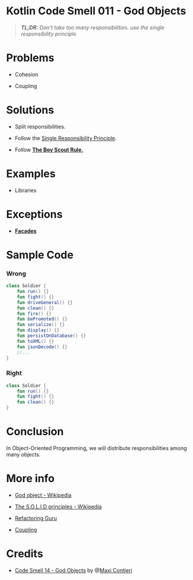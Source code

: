 # Kotlin Code Smell 011 - God Objects

> ***TL;DR:*** *Don't take too many responsibilities. use the single responsibility principle*

# Problems

*   Cohesion
    
*   Coupling
    

# Solutions

*   Split responsibilities.
    
*   Follow the [Single Responsibility Principle](https://en.wikipedia.org/wiki/Single-responsibility_principle).
    
*   Follow [**The Boy Scout Rule.**](https://en.wikipedia.org/wiki/Single-responsibility_principle)
    

# Examples

*   Libraries
    

# Exceptions

*   [**Facades**](https://en.wikipedia.org/wiki/Facade_pattern)
    

# Sample Code

### Wrong

```kotlin
class Soldier {
    fun run() {}
    fun fight() {}
    fun driveGeneral() {}
    fun clean() {}
    fun fire() {}
    fun bePromoted() {}
    fun serialize() {}
    fun display() {}
    fun persistOnDatabase() {}
    fun toXML() {}
    fun jsonDecode() {}
    //...     
}
```

### Right

```kotlin
class Soldier {
    fun run() {}
    fun fight() {}
    fun clean() {}
}
```

# Conclusion

In Object-Oriented Programming, we will distribute responsibilities among many objects.

# More info

*   [God object - Wikipedia](https://en.wikipedia.org/wiki/God_object)
    
*   [The S.O.L.I.D principles - Wikipedia](https://en.wikipedia.org/wiki/SOLID)
    
*   [Refactoring Guru](https://refactoring.guru/es/smells/large-class)
    
*   [Coupling](https://maximilianocontieri.com/coupling-the-one-and-only-software-design-problem)
    

# Credits

*   [Code Smell 14 - God Objects](https://maximilianocontieri.com/code-smell-14-god-objects) by @[Maxi Contieri](@mcsee)